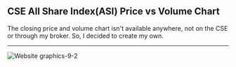 ## CSE All Share Index(ASI) Price vs Volume Chart

The closing price and volume chart isn't available anywhere, not on the CSE or through my broker. So, I decided to create my own.

---

![Website graphics-9-2](https://github.com/user-attachments/assets/03a0c520-de7f-4535-bd65-840ec1af4bd5)
